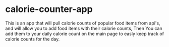 # calorie-counter-app
This is an app that will pull calorie counts of popular food items from api's, and will allow you to add food items with their calorie counts, Then You can add them to your daily calorie count on the main page to easly keep track of calorie counts for the day.

